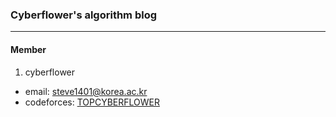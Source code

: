 ### Cyberflower's algorithm blog
---

#### Member

1. cyberflower
* email: steve1401@korea.ac.kr
* codeforces: [TOPCYBERFLOWER](https://codeforces.com/profile/TOPCYBERFLOWER)
